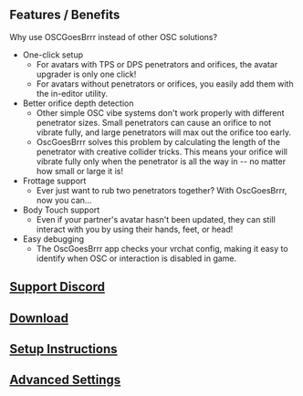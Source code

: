 ## Features / Benefits

Why use OSCGoesBrrr instead of other OSC solutions?

* One-click setup
  * For avatars with TPS or DPS penetrators and orifices, the avatar upgrader is only one click!
  * For avatars without penetrators or orifices, you easily add them with the in-editor utility.
* Better orifice depth detection
  * Other simple OSC vibe systems don't work properly with different penetrator sizes. Small penetrators can cause an orifice to not vibrate fully, and large penetrators will max out the orifice too early.
  * OscGoesBrrr solves this problem by calculating the length of the penetrator with creative collider tricks. This means your orifice will vibrate fully only when the penetrator is all the way in -- no matter how small or large it is!
* Frottage support
  * Ever just want to rub two penetrators together? With OscGoesBrrr, now you can...
* Body Touch support
  * Even if your partner's avatar hasn't been updated, they can still interact with you by using their hands, feet, or head!
* Easy debugging
  * The OscGoesBrrr app checks your vrchat config, making it easy to identify when OSC or interaction is disabled in game.

## [Support Discord](https://vrcfury.com/discord)
## [Download](https://gitlab.com/VRCFury/OscGoesBrrr/-/releases)
## [Setup Instructions](https://gitlab.com/VRCFury/OscGoesBrrr/-/wikis/How-to-use-OscGoesBrrr)
## [Advanced Settings](https://gitlab.com/VRCFury/OscGoesBrrr/-/wikis/Advanced-Settings)
